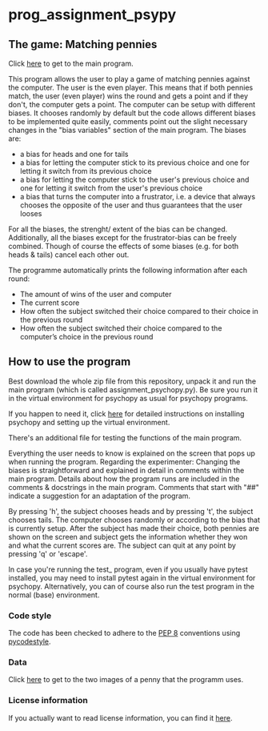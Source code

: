 # prog_assignment_psypy

## The game: Matching pennies
Click [here](https://github.com/MaxHe-Ho/prog_assignment_psypy/blob/master/assignment_psychopy.py) to get to the main program.

This program allows the user to play a game of matching pennies against the computer. The user is the even player. This means that if both pennies match, the user (even player) wins the round and gets a point and if they don't, the computer gets a point. 
The computer can be setup with different biases. It chooses randomly by default but the code allows different biases to be implemented quite easily, comments point out the slight necessary changes in the "bias variables" section of the main program.
The biases are:
- a bias for heads and one for tails
- a bias for letting the computer stick to its previous choice and one for letting it switch from its previous choice
- a bias for letting the computer stick to the user's previous choice and one for letting it switch from the user's previous choice
- a bias that turns the computer into a frustrator, i.e. a device that always chooses the opposite of the user and thus 
guarantees that the user looses

For all the biases, the strenght/ extent of the bias can be changed. Additionally, all the biases except for the frustrator-bias can be freely combined. Though of course the effects of some biases (e.g. for both heads & tails) cancel each other out.

The programme automatically prints the following information after each round:
  - The amount of wins of the user and computer
  - The current score
  - How often the subject switched their choice compared to their choice in the previous round
  - How often the subject switched their choice compared to the computer’s choice in the previous round

## How to use the program
Best download the whole zip file from this repository, unpack it and run the main program (which is called assignment_psychopy.py). Be sure you run it in the virtual environment for psychopy as usual for psychopy programs. 

If you happen to need it, click [here](https://github.com/luketudge/introduction-to-programming/blob/b1010a12602bde5be5184e55190528c219ee7dac/content/extras/software/psychopy.ipynb) for detailed instructions on installing psychopy and setting up the virtual environment.

There's an additional file for testing the functions of the main program. 

Everything the user needs to know is explained on the screen that pops up when running the program. Regarding the experimenter: Changing the biases is straightforward and explained in detail in comments within the main program. Details about how the program runs are included in the comments & docstrings in the main program. Comments that start with "##" indicate a suggestion for an adaptation of the program.

By pressing 'h', the subject chooses heads and by pressing 't', the subject chooses tails. The computer chooses 
randomly or according to the bias that is currently setup. After the subject has made their choice, both pennies are shown on the screen and subject gets the information whether they won and what the current scores are. The subject can quit at any point by pressing 'q' or 'escape'.

In case you're running the test_ program, even if you usually have pytest installed, you may need to install pytest again in
the virtual environment for psychopy. Alternatively, you can of course also run the test program in the normal (base) environment.

### Code style
The code has been checked to adhere to the [PEP 8](https://www.python.org/dev/peps/pep-0008/) conventions using [pycodestyle](http://pycodestyle.pycqa.org/en/stable/index.html).

### Data
Click [here](https://github.com/MaxHe-Ho/prog_assignment_psypy/tree/master/data) to get to the two images of a penny that the programm uses.

### License information
If you actually want to read license information, you can find it [here](https://github.com/MaxHe-Ho/prog_assignment_psypy/blob/master/LICENSE).
